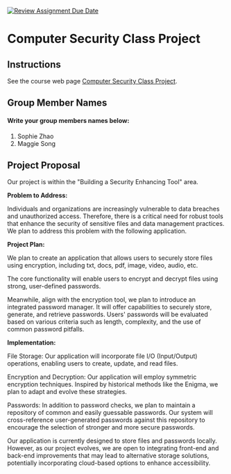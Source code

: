 [![Review Assignment Due Date](https://classroom.github.com/assets/deadline-readme-button-24ddc0f5d75046c5622901739e7c5dd533143b0c8e959d652212380cedb1ea36.svg)](https://classroom.github.com/a/acU-T2Si)
# Computer Security Class Project

## Instructions

See the course web page [Computer Security Class Project](https://cmsc334-s24.github.io/project/project.html).

## Group Member Names

#### Write your group members names below:

1. Sophie Zhao
2. Maggie Song

## Project Proposal

Our project is within the "Building a Security Enhancing Tool" area. 


**Problem to Address:**

Individuals and organizations are increasingly vulnerable to data breaches and unauthorized access. Therefore, there is a critical need for robust tools that enhance the security of sensitive files and data management practices. We plan to address this problem with the following application.


**Project Plan:**

We plan to create an application that allows users to securely store files using encryption, including txt, docs, pdf, image, video, audio, etc. 

The core functionality will enable users to encrypt and decrypt files using strong, user-defined passwords. 

Meanwhile, align with the encryption tool, we plan to introduce an integrated password manager. It will offer capabilities to securely store, generate, and retrieve passwords. Users' passwords will be evaluated based on various criteria such as length, complexity, and the use of common password pitfalls.


**Implementation:**

File Storage: Our application will incorporate file I/O (Input/Output) operations, enabling users to create, update, and read files. 

Encryption and Decryption: Our application will employ symmetric encryption techniques. Inspired by historical methods like the Enigma, we plan to adapt and evolve these strategies.

Passwords: In addition to password checks, we plan to maintain a repository of common and easily guessable passwords. Our system will cross-reference user-generated passwords against this repository to encourage the selection of stronger and more secure passwords.

Our application is currently designed to store files and passwords locally. However, as our project evolves, we are open to integrating front-end and back-end improvements that may lead to alternative storage solutions, potentially incorporating cloud-based options to enhance accessibility.




